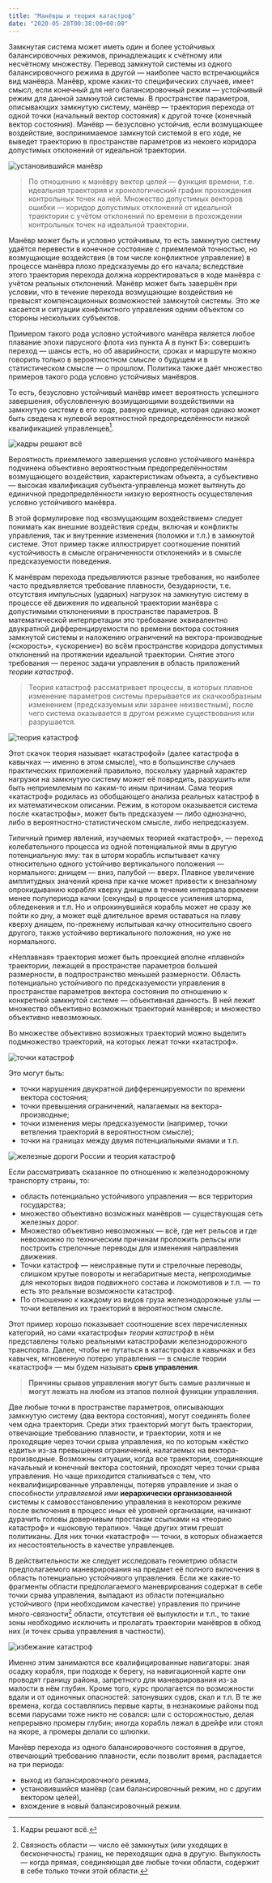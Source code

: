 ```yaml
---
title: "Манёвры и теория катастроф"
date: "2020-05-28T00:38:00+00:00"
---
```


Замкнутая система может иметь один и более устойчивых балансировочных режимов, принадлежащих к счётному или несчётному множеству. Перевод замкнутой системы из одного балансировочного режима в другой — наиболее часто встречающийся вид манёвра. Манёвр, кроме каких-то специфических случаев, имеет смысл, если конечный для него балансировочный режим — устойчивый режим для данной замкнутой системы. В пространстве параметров, описывающих замкнутую систему, манёвр — траектория перехода от одной точки (начальный вектор состояния) к другой точке (конечный вектор состояния). Манёвр — безусловно устойчив, если возмущающее воздействие, воспринимаемое замкнутой системой в его ходе, не выведет траекторию в пространстве параметров из некоего коридора допустимых отклонений от идеальной траектории.

![установившийся манёвр](/12/1.png)

>По отношению к манёвру вектор целей — функция времени, т.е. идеальная траектория и хронологический график прохождения контрольных точек на ней. Множество допустимых векторов ошибки — коридор допустимых отклонений от идеальной траектории с учётом отклонений по времени в прохождении контрольных точек на идеальной траектории.

Манёвр может быть и условно устойчивым, то есть замкнутую систему удаётся перевести в конечное состояние с приемлемой точностью, но возмущающие воздействия (в том числе конфликтное управление) в процессе манёвра плохо предсказуемы до его начала; вследствие этого траектория перехода должна корректироваться в ходе манёвра с учётом реальных отклонений. Манёвр может быть завершён при условии, что в течение перехода возмущающие воздействия не превысят компенсационных возможностей замкнутой системы. Это же касается и ситуации конфликтного управления одним объектом со стороны нескольких субъектов.

Примером такого рода условно устойчивого манёвра является любое плавание эпохи парусного флота «из пункта А в пункт Б»: совершить переход — шансы есть, но об аварийности, сроках и маршруте можно говорить только в вероятностном смысле о будущем и в статистическом смысле — о прошлом. Политика также даёт множество примеров такого рода условно устойчивых манёвров.

То есть, безусловно устойчивый манёвр имеет вероятность успешного завершения, обусловленную возмущающими воздействиями на замкнутую систему в его ходе, равную единице, которая однако может быть сведена к нулевой вероятностной предопределённости низкой квалификацией управленцев[^1]. 

![кадры решают всё](/12/2.png)

Вероятность приемлемого завершения условно устойчивого манёвра подчинена объективно вероятностным предопределённостям возмущающего воздействия, характеристикам объекта, а субъективно — высокая квалификация субъекта-управленца может вытянуть до единичной предопределённости низкую вероятность осуществления условно устойчивого манёвра.

[^1]: Кадры решают всё.

В этой формулировке под «возмущающим воздействием» следует понимать как внешние воздействия среды, включая и конфликты управления, так и внутренние изменения (поломки и т.п.) в замкнутой системе. Этот пример также иллюстрирует соотношение понятий «устойчивость в смысле ограниченности отклонений» и в смысле предсказуемости поведения.

К манёврам перехода предъявляются разные требования, но наиболее часто предъявляется требование плавности, безударности, т.е. отсутствия импульсных (ударных) нагрузок на замкнутую систему в процессе её движения по идеальной траектории манёвра с допустимыми отклонениями в пространстве параметров. В математической интерпретации это требование эквивалентно двукратной дифференцируемости по времени вектора состояния замкнутой системы и наложению ограничений на вектора-производные («скорость», «ускорение») во всём пространстве коридора допустимых отклонений на протяжении идеальной траектории. Снятие этого требования — перенос задачи управления в область приложений *теории катастроф*.

>Теория катастроф рассматривает процессы, в которых плавное изменение параметров системы прерывается их скачкообразным изменением (предсказуемым или заранее неизвестным), после чего система оказывается в другом режиме существования или разрушается.

![теория катастроф](/12/3.png)

Этот скачок теория называет «катастрофой» (далее катастрофа в кавычках — именно в этом смысле), что в большинстве случаев практических приложений правильно, поскольку ударный характер нагрузки на замкнутую систему может её повредить, разрушить или быть неприемлемым по каким-то иным причинам. Сама теория «катастроф» родилась из обобщающего анализа реальных катастроф в их математическом описании. Режим, в котором оказывается система после «катастрофы», может быть предсказуем — либо однозначно, либо в вероятностно-статистическом смысле, либо непредсказуем.

Типичный пример явлений, изучаемых теорией «катастроф», — переход колебательного процесса из одной потенциальной ямы в другую потенциальную яму: так в шторм корабль испытывает качку относительно одного устойчиво вертикального положения — нормального: днищем — вниз, палубой — вверх. Плавное увеличение амплитудных значений крена при качке может привести к внезапному опрокидыванию корабля кверху днищем в течение интервала времени менее полупериода качки (секунды) в процессе усиления шторма, обледенения и т.п. Но и опрокинувшийся корабль может не сразу же пойти ко дну, а может ещё длительное время оставаться на плаву кверху днищем, по-прежнему испытывая качку относительно своего другого, также устойчиво вертикального положения, но уже не нормального.

«Неплавная» траектория может быть проекцией вполне «плавной» траектории, лежащей в пространстве параметров большей размерности, в подпространство меньшей размерности. Область потенциально устойчивого по предсказуемости управления в пространстве параметров вектора состояния по отношению к конкретной замкнутой системе — объективная данность. В ней лежит множество объективно возможных траекторий манёвров; и множество объективно невозможных. 

Во множестве объективно возможных траекторий можно выделить подмножество траекторий, на которых лежат точки «катастроф». 

![точки катастроф](/12/4.png)

Это могут быть:
- точки нарушения двукратной дифференцируемости по времени вектора состояния; 
- точки превышения ограничений, налагаемых на вектора-производные; 
- точки изменения меры предсказуемости (например, точки ветвления траекторий в вероятностном смысле); 
- точки на границах между двумя потенциальными ямами и т.п.

![железные дороги России и теория катастроф](/12/5.png)

Если рассматривать сказанное по отношению к железнодорожному транспорту страны, то: 
- область потенциально устойчивого управления — вся территория государства; 
- множество объективно возможных манёвров — существующая сеть железных дорог. 
- Множество объективно невозможных — всё, где нет рельсов и где невозможно по техническим причинам проложить рельсы или построить стрелочные переводы для изменения направления движения. 
- Точки катастроф — неисправные пути и стрелочные переводы, слишком крутые повороты и негабаритные места, непроходимые для некоторых видов подвижного состава и локомотивов и т.п. — то есть это реальные возможности катастроф. 
- По отношению к каждому из видов груза железнодорожные узлы — точки ветвления их траекторий в вероятностном смысле.

Этот пример хорошо показывает соотношение всех перечисленных категорий, но сами «катастрофы» *теории катастроф* в нём представлены только реальными катастрофами железнодорожного транспорта. Далее, чтобы не путаться в катастрофах в кавычках и без кавычек, мгновенную потерю управления — в смысле теории «катастроф» — мы будем называть **срыв управления**.

>**Причины срывов управления могут быть самые различные и могут лежать на любом из этапов полной функции управления.**

Две любые точки в пространстве параметров, описывающих замкнутую систему (два вектора состояния), могут соединять более чем одна траектория. Среди этих траекторий могут быть траектории, отвечающие требованию плавности, и траектории, хотя и не проходящие через точки срыва управления, но по которым «жёстко ездить» из-за превышения ограничений, налагаемых на вектора-производные. Возможны ситуации, когда все траектории, соединяющие начальный и конечный вектора состояний, проходят через точки срыва управления. Но чаще приходится сталкиваться с тем, что неквалифицированные управленцы, потеряв управление и зная о способности *управляемой ими* **иерархически организованной** системы к самовосстановлению управления в некотором режиме после включения в процесс иных её уровней организации, начинают дурачить головы доверчивым простакам ссылками на «теорию катастроф» и «шоковую терапию». Чаще других этим грешат политиканы. Для них точки «катастроф» — точки, в которых обнажается их несостоятельность в качестве управленцев.

В действительности же следует исследовать геометрию области предполагаемого маневрирования на предмет её полного включения в область потенциально устойчивого управления. Если же какие-то фрагменты области предполагаемого маневрирования содержат в себе точки срыва управления, выпадают из области потенциально устойчивого (при необходимом качестве) управления по причине много-связности[^2] области, отсутствия её выпуклости и т.п., то такие зоны необходимо исключить и пролагать траектории манёвров в обход них (и точек срыва управления в частности).

[^2]: Связность области — число её замкнутых (или уходящих в бесконечность) границ, не переходящих одна в другую. Выпуклость — когда прямая, соединяющая две любые точки области, содержит в себе только точки этой области.

![избежание катастроф](/12/6.png)

Именно этим занимаются все квалифицированные навигаторы: зная осадку корабля, при подходе к берегу, на навигационной карте они проводят границу района, запретного для маневрирования из-за малости в нём глубин. Кроме того, курс пролагается по возможности вдали и от одиночных опасностей: затонувших судов, скал и т.п. В те же времена, когда составлялись первые карты, в незнакомые районы под всеми парусами тоже никто не совался: шли с осторожностью, делая непрерывно промеры глубин; иногда корабль лежал в дрейфе или стоял на якоре, а промеры делали со шлюпки.

Манёвр перехода из одного балансировочного состояния в другое, отвечающий требованию плавности, если позволит время, распадается на три периода:

- выход из балансировочного режима,
- установившийся манёвр (сам балансировочный режим, но с другим вектором целей),
- вхождение в новый балансировочный режим.
